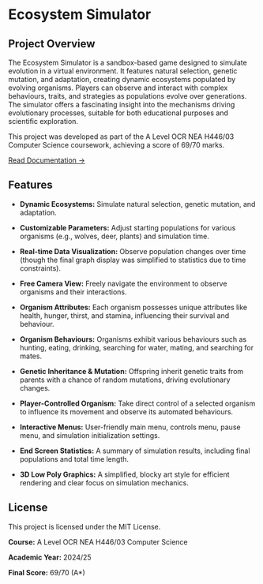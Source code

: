 # Ecosystem Simulator

## Project Overview

The Ecosystem Simulator is a sandbox-based game designed to simulate evolution in a virtual environment. It features natural selection, genetic mutation, and adaptation, creating dynamic ecosystems populated by evolving organisms. Players can observe and interact with complex behaviours, traits, and strategies as populations evolve over generations. The simulator offers a fascinating insight into the mechanisms driving evolutionary processes, suitable for both educational purposes and scientific exploration.

This project was developed as part of the A Level OCR NEA H446/03 Computer Science coursework, achieving a score of 69/70 marks.

[Read Documentation →](https://drive.google.com/file/d/1CzBtYzAui-JSZK_fTNJJfbaPxHjnfMtR/view)

## Features

* **Dynamic Ecosystems:** Simulate natural selection, genetic mutation, and adaptation.

* **Customizable Parameters:** Adjust starting populations for various organisms (e.g., wolves, deer, plants) and simulation time.

* **Real-time Data Visualization:** Observe population changes over time (though the final graph display was simplified to statistics due to time constraints).

* **Free Camera View:** Freely navigate the environment to observe organisms and their interactions.

* **Organism Attributes:** Each organism possesses unique attributes like health, hunger, thirst, and stamina, influencing their survival and behaviour.

* **Organism Behaviours:** Organisms exhibit various behaviours such as hunting, eating, drinking, searching for water, mating, and searching for mates.

* **Genetic Inheritance & Mutation:** Offspring inherit genetic traits from parents with a chance of random mutations, driving evolutionary changes.

* **Player-Controlled Organism:** Take direct control of a selected organism to influence its movement and observe its automated behaviours.

* **Interactive Menus:** User-friendly main menu, controls menu, pause menu, and simulation initialization settings.

* **End Screen Statistics:** A summary of simulation results, including final populations and total time length.

* **3D Low Poly Graphics:** A simplified, blocky art style for efficient rendering and clear focus on simulation mechanics.

## License

This project is licensed under the MIT License.

**Course:** A Level OCR NEA H446/03 Computer Science

**Academic Year:** 2024/25

**Final Score:** 69/70 (A*)